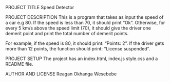 PROJECT TITLE
Speed Detector

PROJECT DESCRIPTION
This is a program that takes as input the speed of a car e.g 80. If the speed is less than 70, it should print “Ok”. Otherwise, for every 5 km/s above the speed limit (70), it should give the driver one demerit point and print the total number of demerit points.

For example, if the speed is 80, it should print: “Points: 2”. If the driver gets more than 12 points, the function should print: “License suspended”.


PROJECT SETUP
The project has an index.html, index.js style.css and a README file.

AUTHOR AND LICENSE
Reagan Okhanga Wesebebe
